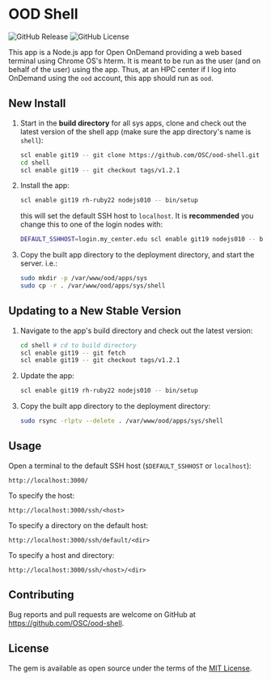 # OOD Shell

![GitHub Release](https://img.shields.io/github/release/osc/ood-shell.svg)
![GitHub License](https://img.shields.io/github/license/osc/ood-shell.svg)

This app is a Node.js app for Open OnDemand providing a web based terminal
using Chrome OS's hterm. It is meant to be run as the user (and on behalf of
the user) using the app. Thus, at an HPC center if I log into OnDemand using
the `ood` account, this app should run as `ood`.

## New Install

1.  Start in the **build directory** for all sys apps, clone and check out the
    latest version of the shell app (make sure the app directory's name is
    `shell`):

    ```sh
    scl enable git19 -- git clone https://github.com/OSC/ood-shell.git shell
    cd shell
    scl enable git19 -- git checkout tags/v1.2.1
    ```

2.  Install the app:

    ```sh
    scl enable git19 rh-ruby22 nodejs010 -- bin/setup
    ```

    this will set the default SSH host to `localhost`. It is **recommended**
    you change this to one of the login nodes with:

    ```sh
    DEFAULT_SSHHOST=login.my_center.edu scl enable git19 nodejs010 -- bin/setup
    ```

3. Copy the built app directory to the deployment directory, and start the
   server. i.e.:

   ```sh
   sudo mkdir -p /var/www/ood/apps/sys
   sudo cp -r . /var/www/ood/apps/sys/shell
   ```

## Updating to a New Stable Version

1. Navigate to the app's build directory and check out the latest version:

   ```sh
   cd shell # cd to build directory
   scl enable git19 -- git fetch
   scl enable git19 -- git checkout tags/v1.2.1
   ```

2. Update the app:

   ```sh
   scl enable git19 rh-ruby22 nodejs010 -- bin/setup
   ```

3. Copy the built app directory to the deployment directory:

   ```sh
   sudo rsync -rlptv --delete . /var/www/ood/apps/sys/shell
   ```


## Usage

Open a terminal to the default SSH host (`$DEFAULT_SSHHOST` or `localhost`):

`http://localhost:3000/`

To specify the host:

`http://localhost:3000/ssh/<host>`

To specify a directory on the default host:

`http://localhost:3000/ssh/default/<dir>`

To specify a host and directory:

`http://localhost:3000/ssh/<host>/<dir>`

## Contributing

Bug reports and pull requests are welcome on GitHub at
https://github.com/OSC/ood-shell.

## License

The gem is available as open source under the terms of the [MIT
License](http://opensource.org/licenses/MIT).
